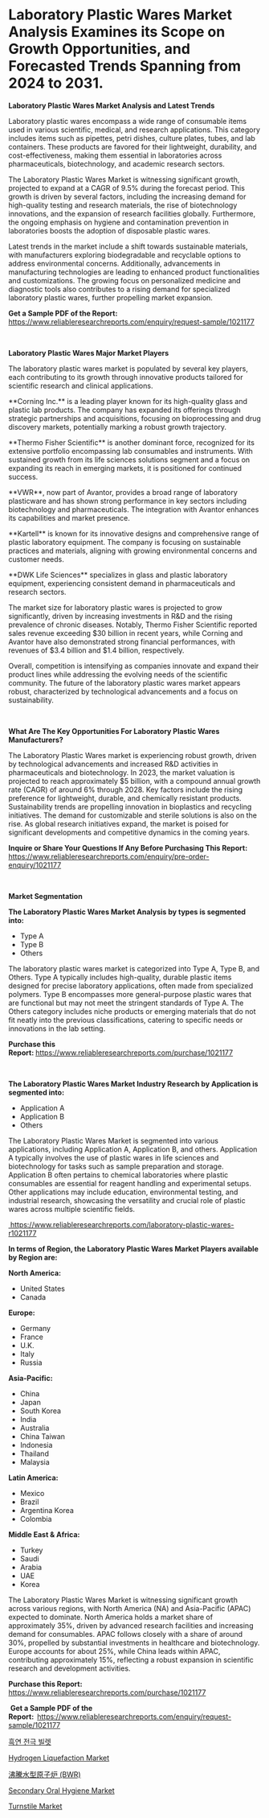 <p><h1>Laboratory Plastic Wares Market Analysis Examines its Scope on Growth Opportunities, and Forecasted Trends Spanning from 2024 to 2031.</h1></p><p><strong>Laboratory Plastic Wares Market Analysis and Latest Trends</strong></p>
<p><p>Laboratory plastic wares encompass a wide range of consumable items used in various scientific, medical, and research applications. This category includes items such as pipettes, petri dishes, culture plates, tubes, and lab containers. These products are favored for their lightweight, durability, and cost-effectiveness, making them essential in laboratories across pharmaceuticals, biotechnology, and academic research sectors.</p><p>The Laboratory Plastic Wares Market is witnessing significant growth, projected to expand at a CAGR of 9.5% during the forecast period. This growth is driven by several factors, including the increasing demand for high-quality testing and research materials, the rise of biotechnology innovations, and the expansion of research facilities globally. Furthermore, the ongoing emphasis on hygiene and contamination prevention in laboratories boosts the adoption of disposable plastic wares.</p><p>Latest trends in the market include a shift towards sustainable materials, with manufacturers exploring biodegradable and recyclable options to address environmental concerns. Additionally, advancements in manufacturing technologies are leading to enhanced product functionalities and customizations. The growing focus on personalized medicine and diagnostic tools also contributes to a rising demand for specialized laboratory plastic wares, further propelling market expansion.</p></p>
<p><strong>Get a Sample PDF of the Report:&nbsp;</strong> <a href="https://www.reliableresearchreports.com/enquiry/request-sample/1021177">https://www.reliableresearchreports.com/enquiry/request-sample/1021177</a></p>
<p>&nbsp;</p>
<p><strong>Laboratory Plastic Wares Major Market Players</strong></p>
<p><p>The laboratory plastic wares market is populated by several key players, each contributing to its growth through innovative products tailored for scientific research and clinical applications. </p><p>**Corning Inc.** is a leading player known for its high-quality glass and plastic lab products. The company has expanded its offerings through strategic partnerships and acquisitions, focusing on bioprocessing and drug discovery markets, potentially marking a robust growth trajectory.</p><p>**Thermo Fisher Scientific** is another dominant force, recognized for its extensive portfolio encompassing lab consumables and instruments. With sustained growth from its life sciences solutions segment and a focus on expanding its reach in emerging markets, it is positioned for continued success.</p><p>**VWR**, now part of Avantor, provides a broad range of laboratory plasticware and has shown strong performance in key sectors including biotechnology and pharmaceuticals. The integration with Avantor enhances its capabilities and market presence.</p><p>**Kartell** is known for its innovative designs and comprehensive range of plastic laboratory equipment. The company is focusing on sustainable practices and materials, aligning with growing environmental concerns and customer needs.</p><p>**DWK Life Sciences** specializes in glass and plastic laboratory equipment, experiencing consistent demand in pharmaceuticals and research sectors. </p><p>The market size for laboratory plastic wares is projected to grow significantly, driven by increasing investments in R&D and the rising prevalence of chronic diseases. Notably, Thermo Fisher Scientific reported sales revenue exceeding $30 billion in recent years, while Corning and Avantor have also demonstrated strong financial performances, with revenues of $3.4 billion and $1.4 billion, respectively. </p><p>Overall, competition is intensifying as companies innovate and expand their product lines while addressing the evolving needs of the scientific community. The future of the laboratory plastic wares market appears robust, characterized by technological advancements and a focus on sustainability.</p></p>
<p>&nbsp;</p>
<p><strong>What Are The Key Opportunities For Laboratory Plastic Wares Manufacturers?</strong></p>
<p><p>The Laboratory Plastic Wares market is experiencing robust growth, driven by technological advancements and increased R&D activities in pharmaceuticals and biotechnology. In 2023, the market valuation is projected to reach approximately $5 billion, with a compound annual growth rate (CAGR) of around 6% through 2028. Key factors include the rising preference for lightweight, durable, and chemically resistant products. Sustainability trends are propelling innovation in bioplastics and recycling initiatives. The demand for customizable and sterile solutions is also on the rise. As global research initiatives expand, the market is poised for significant developments and competitive dynamics in the coming years.</p></p>
<p><strong>Inquire or Share Your Questions If Any Before Purchasing This Report:</strong> <a href="https://www.reliableresearchreports.com/enquiry/pre-order-enquiry/1021177">https://www.reliableresearchreports.com/enquiry/pre-order-enquiry/1021177</a></p>
<p>&nbsp;</p>
<p><strong>Market Segmentation</strong></p>
<p><strong>The Laboratory Plastic Wares Market Analysis by types is segmented into:</strong></p>
<p><ul><li>Type A</li><li>Type B</li><li>Others</li></ul></p>
<p><p>The laboratory plastic wares market is categorized into Type A, Type B, and Others. Type A typically includes high-quality, durable plastic items designed for precise laboratory applications, often made from specialized polymers. Type B encompasses more general-purpose plastic wares that are functional but may not meet the stringent standards of Type A. The Others category includes niche products or emerging materials that do not fit neatly into the previous classifications, catering to specific needs or innovations in the lab setting.</p></p>
<p><strong>Purchase this Report:&nbsp;</strong><a href="https://www.reliableresearchreports.com/purchase/1021177">https://www.reliableresearchreports.com/purchase/1021177</a></p>
<p>&nbsp;</p>
<p><strong>The Laboratory Plastic Wares Market Industry Research by Application is segmented into:</strong></p>
<p><ul><li>Application A</li><li>Application B</li><li>Others</li></ul></p>
<p><p>The Laboratory Plastic Wares Market is segmented into various applications, including Application A, Application B, and others. Application A typically involves the use of plastic wares in life sciences and biotechnology for tasks such as sample preparation and storage. Application B often pertains to chemical laboratories where plastic consumables are essential for reagent handling and experimental setups. Other applications may include education, environmental testing, and industrial research, showcasing the versatility and crucial role of plastic wares across multiple scientific fields.</p></p>
<p><a href="https://www.reliableresearchreports.com/laboratory-plastic-wares-r1021177">&nbsp;https://www.reliableresearchreports.com/laboratory-plastic-wares-r1021177</a></p>
<p><strong>In terms of Region, the Laboratory Plastic Wares Market Players available by Region are:</strong></p>
<p>
    <p> <strong> North America: </strong>
        <ul>
            <li>United States</li>
            <li>Canada</li>
        </ul>
        </p> 
    <p> <strong> Europe: </strong>
        <ul>
            <li>Germany</li>
            <li>France</li>
            <li>U.K.</li>
            <li>Italy</li>
            <li>Russia</li>
        </ul>
        </p> 
    <p> <strong> Asia-Pacific: </strong>
        <ul>
            <li>China</li>
            <li>Japan</li>
            <li>South Korea</li>
            <li>India</li>
            <li>Australia</li>
            <li>China Taiwan</li>
            <li>Indonesia</li>
            <li>Thailand</li>
            <li>Malaysia</li>
        </ul>
        </p> 
    <p> <strong> Latin America: </strong>
        <ul>
            <li>Mexico</li>
            <li>Brazil</li>
            <li>Argentina Korea</li>
            <li>Colombia</li>
        </ul>
        </p> 
    <p> <strong> Middle East & Africa: </strong>
        <ul>
            <li>Turkey</li>
            <li>Saudi</li>
            <li>Arabia</li>
            <li>UAE</li>
            <li>Korea</li>
        </ul>
    </p>
    </p>
<p><p>The Laboratory Plastic Wares Market is witnessing significant growth across various regions, with North America (NA) and Asia-Pacific (APAC) expected to dominate. North America holds a market share of approximately 35%, driven by advanced research facilities and increasing demand for consumables. APAC follows closely with a share of around 30%, propelled by substantial investments in healthcare and biotechnology. Europe accounts for about 25%, while China leads within APAC, contributing approximately 15%, reflecting a robust expansion in scientific research and development activities.</p></p>
<p><strong>Purchase this Report: </strong><a href="https://www.reliableresearchreports.com/purchase/1021177">https://www.reliableresearchreports.com/purchase/1021177</a></p>
<p>&nbsp;<strong>Get a Sample PDF of the Report:&nbsp;&nbsp;</strong><a href="https://www.reliableresearchreports.com/enquiry/request-sample/1021177">https://www.reliableresearchreports.com/enquiry/request-sample/1021177</a></p>
<p><strong></strong></p>
<p><p><a href="https://medium.com/@drakesporer/%EA%B7%B8%EB%9E%98%ED%8C%8C%EC%9D%B4%ED%8A%B8-%EC%A0%84%EA%B7%B9-%EB%B9%8C%EB%A0%9B-%EC%8B%9C%EC%9E%A5-2024-2031%EB%85%84-%EA%B8%80%EB%A1%9C%EB%B2%8C-%EB%B0%8F-%EC%A7%80%EC%97%AD-%EB%B6%84%EC%84%9D-cbee9b1fa995">흑연 전극 빌렛</a></p><p><a href="https://issuu.com/reportprime-2/docs/hydrogen-liquefaction-market-size-2_f122d774a4089e">Hydrogen Liquefaction Market</a></p><p><a href="https://medium.com/@hopperjosue14/boiling-water-reactor-bwr-market-%E3%81%AE%E3%82%B0%E3%83%AD%E3%83%BC%E3%83%90%E3%83%AB%E5%B8%82%E5%A0%B4%E6%A6%82%E8%A6%81%E3%81%AF-%E4%B8%96%E7%95%8C%E3%81%8A%E3%82%88%E3%81%B3%E4%B8%BB%E8%A6%81%E5%B8%82%E5%A0%B4%E3%81%AB%E3%81%8A%E3%81%91%E3%82%8B%E6%A5%AD%E7%95%8C%E3%81%AB%E5%BD%B1%E9%9F%BF%E3%82%92%E4%B8%8E%E3%81%88%E3%82%8B%E4%B8%BB%E8%A6%81%E3%81%AA%E3%83%88%E3%83%AC%E3%83%B3%E3%83%89%E3%81%AB%E3%81%A4%E3%81%84%E3%81%A6-%E7%8B%AC%E8%87%AA%E3%81%AE%E8%A6%96%E7%82%B9%E3%82%92%E6%8F%90%E4%BE%9B%E3%81%97%E3%81%BE%E3%81%99-3331e74544cd">沸騰水型原子炉 (BWR)</a></p><p><a href="https://medium.com/@felipemmerich8756/the-secondary-oral-hygiene-market-has-experienced-impressive-growth-in-recent-years-expanding-4b1a382370d1">Secondary Oral Hygiene Market</a></p><p><a href="https://www.linkedin.com/pulse/exploring-turnstile-market-dynamics-revenue-analysis-growth-projections-gxh5c?trackingId=6r2v84hiQFu7qjVaH8nHXg%3D%3D">Turnstile Market</a></p></p>
